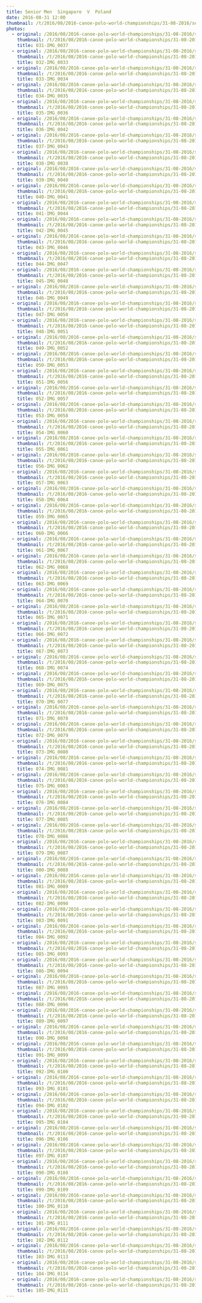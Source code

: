 ```yaml
---
title: Senior Men  Singapore  V  Poland
date: 2016-08-31 12:00
thumbnail: /t/2016/08/2016-canoe-polo-world-championships/31-08-2016/senior-men-singapore-v-poland/031-img_0037.jpg
photos:
  - original: /2016/08/2016-canoe-polo-world-championships/31-08-2016/senior-men-singapore-v-poland/031-img_0037.jpg
    thumbnail: /t/2016/08/2016-canoe-polo-world-championships/31-08-2016/senior-men-singapore-v-poland/031-img_0037.jpg
    title: 031-IMG_0037
  - original: /2016/08/2016-canoe-polo-world-championships/31-08-2016/senior-men-singapore-v-poland/032-img_0033.jpg
    thumbnail: /t/2016/08/2016-canoe-polo-world-championships/31-08-2016/senior-men-singapore-v-poland/032-img_0033.jpg
    title: 032-IMG_0033
  - original: /2016/08/2016-canoe-polo-world-championships/31-08-2016/senior-men-singapore-v-poland/033-img_0034.jpg
    thumbnail: /t/2016/08/2016-canoe-polo-world-championships/31-08-2016/senior-men-singapore-v-poland/033-img_0034.jpg
    title: 033-IMG_0034
  - original: /2016/08/2016-canoe-polo-world-championships/31-08-2016/senior-men-singapore-v-poland/034-img_0035.jpg
    thumbnail: /t/2016/08/2016-canoe-polo-world-championships/31-08-2016/senior-men-singapore-v-poland/034-img_0035.jpg
    title: 034-IMG_0035
  - original: /2016/08/2016-canoe-polo-world-championships/31-08-2016/senior-men-singapore-v-poland/035-img_0036.jpg
    thumbnail: /t/2016/08/2016-canoe-polo-world-championships/31-08-2016/senior-men-singapore-v-poland/035-img_0036.jpg
    title: 035-IMG_0036
  - original: /2016/08/2016-canoe-polo-world-championships/31-08-2016/senior-men-singapore-v-poland/036-img_0042.jpg
    thumbnail: /t/2016/08/2016-canoe-polo-world-championships/31-08-2016/senior-men-singapore-v-poland/036-img_0042.jpg
    title: 036-IMG_0042
  - original: /2016/08/2016-canoe-polo-world-championships/31-08-2016/senior-men-singapore-v-poland/037-img_0043.jpg
    thumbnail: /t/2016/08/2016-canoe-polo-world-championships/31-08-2016/senior-men-singapore-v-poland/037-img_0043.jpg
    title: 037-IMG_0043
  - original: /2016/08/2016-canoe-polo-world-championships/31-08-2016/senior-men-singapore-v-poland/038-img_0038.jpg
    thumbnail: /t/2016/08/2016-canoe-polo-world-championships/31-08-2016/senior-men-singapore-v-poland/038-img_0038.jpg
    title: 038-IMG_0038
  - original: /2016/08/2016-canoe-polo-world-championships/31-08-2016/senior-men-singapore-v-poland/039-img_0040.jpg
    thumbnail: /t/2016/08/2016-canoe-polo-world-championships/31-08-2016/senior-men-singapore-v-poland/039-img_0040.jpg
    title: 039-IMG_0040
  - original: /2016/08/2016-canoe-polo-world-championships/31-08-2016/senior-men-singapore-v-poland/040-img_0041.jpg
    thumbnail: /t/2016/08/2016-canoe-polo-world-championships/31-08-2016/senior-men-singapore-v-poland/040-img_0041.jpg
    title: 040-IMG_0041
  - original: /2016/08/2016-canoe-polo-world-championships/31-08-2016/senior-men-singapore-v-poland/041-img_0044.jpg
    thumbnail: /t/2016/08/2016-canoe-polo-world-championships/31-08-2016/senior-men-singapore-v-poland/041-img_0044.jpg
    title: 041-IMG_0044
  - original: /2016/08/2016-canoe-polo-world-championships/31-08-2016/senior-men-singapore-v-poland/042-img_0045.jpg
    thumbnail: /t/2016/08/2016-canoe-polo-world-championships/31-08-2016/senior-men-singapore-v-poland/042-img_0045.jpg
    title: 042-IMG_0045
  - original: /2016/08/2016-canoe-polo-world-championships/31-08-2016/senior-men-singapore-v-poland/043-img_0046.jpg
    thumbnail: /t/2016/08/2016-canoe-polo-world-championships/31-08-2016/senior-men-singapore-v-poland/043-img_0046.jpg
    title: 043-IMG_0046
  - original: /2016/08/2016-canoe-polo-world-championships/31-08-2016/senior-men-singapore-v-poland/044-img_0047.jpg
    thumbnail: /t/2016/08/2016-canoe-polo-world-championships/31-08-2016/senior-men-singapore-v-poland/044-img_0047.jpg
    title: 044-IMG_0047
  - original: /2016/08/2016-canoe-polo-world-championships/31-08-2016/senior-men-singapore-v-poland/045-img_0048.jpg
    thumbnail: /t/2016/08/2016-canoe-polo-world-championships/31-08-2016/senior-men-singapore-v-poland/045-img_0048.jpg
    title: 045-IMG_0048
  - original: /2016/08/2016-canoe-polo-world-championships/31-08-2016/senior-men-singapore-v-poland/046-img_0049.jpg
    thumbnail: /t/2016/08/2016-canoe-polo-world-championships/31-08-2016/senior-men-singapore-v-poland/046-img_0049.jpg
    title: 046-IMG_0049
  - original: /2016/08/2016-canoe-polo-world-championships/31-08-2016/senior-men-singapore-v-poland/047-img_0050.jpg
    thumbnail: /t/2016/08/2016-canoe-polo-world-championships/31-08-2016/senior-men-singapore-v-poland/047-img_0050.jpg
    title: 047-IMG_0050
  - original: /2016/08/2016-canoe-polo-world-championships/31-08-2016/senior-men-singapore-v-poland/048-img_0051.jpg
    thumbnail: /t/2016/08/2016-canoe-polo-world-championships/31-08-2016/senior-men-singapore-v-poland/048-img_0051.jpg
    title: 048-IMG_0051
  - original: /2016/08/2016-canoe-polo-world-championships/31-08-2016/senior-men-singapore-v-poland/049-img_0052.jpg
    thumbnail: /t/2016/08/2016-canoe-polo-world-championships/31-08-2016/senior-men-singapore-v-poland/049-img_0052.jpg
    title: 049-IMG_0052
  - original: /2016/08/2016-canoe-polo-world-championships/31-08-2016/senior-men-singapore-v-poland/050-img_0053.jpg
    thumbnail: /t/2016/08/2016-canoe-polo-world-championships/31-08-2016/senior-men-singapore-v-poland/050-img_0053.jpg
    title: 050-IMG_0053
  - original: /2016/08/2016-canoe-polo-world-championships/31-08-2016/senior-men-singapore-v-poland/051-img_0056.jpg
    thumbnail: /t/2016/08/2016-canoe-polo-world-championships/31-08-2016/senior-men-singapore-v-poland/051-img_0056.jpg
    title: 051-IMG_0056
  - original: /2016/08/2016-canoe-polo-world-championships/31-08-2016/senior-men-singapore-v-poland/052-img_0057.jpg
    thumbnail: /t/2016/08/2016-canoe-polo-world-championships/31-08-2016/senior-men-singapore-v-poland/052-img_0057.jpg
    title: 052-IMG_0057
  - original: /2016/08/2016-canoe-polo-world-championships/31-08-2016/senior-men-singapore-v-poland/053-img_0058.jpg
    thumbnail: /t/2016/08/2016-canoe-polo-world-championships/31-08-2016/senior-men-singapore-v-poland/053-img_0058.jpg
    title: 053-IMG_0058
  - original: /2016/08/2016-canoe-polo-world-championships/31-08-2016/senior-men-singapore-v-poland/054-img_0060.jpg
    thumbnail: /t/2016/08/2016-canoe-polo-world-championships/31-08-2016/senior-men-singapore-v-poland/054-img_0060.jpg
    title: 054-IMG_0060
  - original: /2016/08/2016-canoe-polo-world-championships/31-08-2016/senior-men-singapore-v-poland/055-img_0061.jpg
    thumbnail: /t/2016/08/2016-canoe-polo-world-championships/31-08-2016/senior-men-singapore-v-poland/055-img_0061.jpg
    title: 055-IMG_0061
  - original: /2016/08/2016-canoe-polo-world-championships/31-08-2016/senior-men-singapore-v-poland/056-img_0062.jpg
    thumbnail: /t/2016/08/2016-canoe-polo-world-championships/31-08-2016/senior-men-singapore-v-poland/056-img_0062.jpg
    title: 056-IMG_0062
  - original: /2016/08/2016-canoe-polo-world-championships/31-08-2016/senior-men-singapore-v-poland/057-img_0063.jpg
    thumbnail: /t/2016/08/2016-canoe-polo-world-championships/31-08-2016/senior-men-singapore-v-poland/057-img_0063.jpg
    title: 057-IMG_0063
  - original: /2016/08/2016-canoe-polo-world-championships/31-08-2016/senior-men-singapore-v-poland/058-img_0064.jpg
    thumbnail: /t/2016/08/2016-canoe-polo-world-championships/31-08-2016/senior-men-singapore-v-poland/058-img_0064.jpg
    title: 058-IMG_0064
  - original: /2016/08/2016-canoe-polo-world-championships/31-08-2016/senior-men-singapore-v-poland/059-img_0065.jpg
    thumbnail: /t/2016/08/2016-canoe-polo-world-championships/31-08-2016/senior-men-singapore-v-poland/059-img_0065.jpg
    title: 059-IMG_0065
  - original: /2016/08/2016-canoe-polo-world-championships/31-08-2016/senior-men-singapore-v-poland/060-img_0066.jpg
    thumbnail: /t/2016/08/2016-canoe-polo-world-championships/31-08-2016/senior-men-singapore-v-poland/060-img_0066.jpg
    title: 060-IMG_0066
  - original: /2016/08/2016-canoe-polo-world-championships/31-08-2016/senior-men-singapore-v-poland/061-img_0067.jpg
    thumbnail: /t/2016/08/2016-canoe-polo-world-championships/31-08-2016/senior-men-singapore-v-poland/061-img_0067.jpg
    title: 061-IMG_0067
  - original: /2016/08/2016-canoe-polo-world-championships/31-08-2016/senior-men-singapore-v-poland/062-img_0068.jpg
    thumbnail: /t/2016/08/2016-canoe-polo-world-championships/31-08-2016/senior-men-singapore-v-poland/062-img_0068.jpg
    title: 062-IMG_0068
  - original: /2016/08/2016-canoe-polo-world-championships/31-08-2016/senior-men-singapore-v-poland/063-img_0069.jpg
    thumbnail: /t/2016/08/2016-canoe-polo-world-championships/31-08-2016/senior-men-singapore-v-poland/063-img_0069.jpg
    title: 063-IMG_0069
  - original: /2016/08/2016-canoe-polo-world-championships/31-08-2016/senior-men-singapore-v-poland/064-img_0070.jpg
    thumbnail: /t/2016/08/2016-canoe-polo-world-championships/31-08-2016/senior-men-singapore-v-poland/064-img_0070.jpg
    title: 064-IMG_0070
  - original: /2016/08/2016-canoe-polo-world-championships/31-08-2016/senior-men-singapore-v-poland/065-img_0071.jpg
    thumbnail: /t/2016/08/2016-canoe-polo-world-championships/31-08-2016/senior-men-singapore-v-poland/065-img_0071.jpg
    title: 065-IMG_0071
  - original: /2016/08/2016-canoe-polo-world-championships/31-08-2016/senior-men-singapore-v-poland/066-img_0072.jpg
    thumbnail: /t/2016/08/2016-canoe-polo-world-championships/31-08-2016/senior-men-singapore-v-poland/066-img_0072.jpg
    title: 066-IMG_0072
  - original: /2016/08/2016-canoe-polo-world-championships/31-08-2016/senior-men-singapore-v-poland/067-img_0073.jpg
    thumbnail: /t/2016/08/2016-canoe-polo-world-championships/31-08-2016/senior-men-singapore-v-poland/067-img_0073.jpg
    title: 067-IMG_0073
  - original: /2016/08/2016-canoe-polo-world-championships/31-08-2016/senior-men-singapore-v-poland/068-img_0074.jpg
    thumbnail: /t/2016/08/2016-canoe-polo-world-championships/31-08-2016/senior-men-singapore-v-poland/068-img_0074.jpg
    title: 068-IMG_0074
  - original: /2016/08/2016-canoe-polo-world-championships/31-08-2016/senior-men-singapore-v-poland/069-img_0075.jpg
    thumbnail: /t/2016/08/2016-canoe-polo-world-championships/31-08-2016/senior-men-singapore-v-poland/069-img_0075.jpg
    title: 069-IMG_0075
  - original: /2016/08/2016-canoe-polo-world-championships/31-08-2016/senior-men-singapore-v-poland/070-img_0077.jpg
    thumbnail: /t/2016/08/2016-canoe-polo-world-championships/31-08-2016/senior-men-singapore-v-poland/070-img_0077.jpg
    title: 070-IMG_0077
  - original: /2016/08/2016-canoe-polo-world-championships/31-08-2016/senior-men-singapore-v-poland/071-img_0078.jpg
    thumbnail: /t/2016/08/2016-canoe-polo-world-championships/31-08-2016/senior-men-singapore-v-poland/071-img_0078.jpg
    title: 071-IMG_0078
  - original: /2016/08/2016-canoe-polo-world-championships/31-08-2016/senior-men-singapore-v-poland/072-img_0079.jpg
    thumbnail: /t/2016/08/2016-canoe-polo-world-championships/31-08-2016/senior-men-singapore-v-poland/072-img_0079.jpg
    title: 072-IMG_0079
  - original: /2016/08/2016-canoe-polo-world-championships/31-08-2016/senior-men-singapore-v-poland/073-img_0080.jpg
    thumbnail: /t/2016/08/2016-canoe-polo-world-championships/31-08-2016/senior-men-singapore-v-poland/073-img_0080.jpg
    title: 073-IMG_0080
  - original: /2016/08/2016-canoe-polo-world-championships/31-08-2016/senior-men-singapore-v-poland/074-img_0081.jpg
    thumbnail: /t/2016/08/2016-canoe-polo-world-championships/31-08-2016/senior-men-singapore-v-poland/074-img_0081.jpg
    title: 074-IMG_0081
  - original: /2016/08/2016-canoe-polo-world-championships/31-08-2016/senior-men-singapore-v-poland/075-img_0083.jpg
    thumbnail: /t/2016/08/2016-canoe-polo-world-championships/31-08-2016/senior-men-singapore-v-poland/075-img_0083.jpg
    title: 075-IMG_0083
  - original: /2016/08/2016-canoe-polo-world-championships/31-08-2016/senior-men-singapore-v-poland/076-img_0084.jpg
    thumbnail: /t/2016/08/2016-canoe-polo-world-championships/31-08-2016/senior-men-singapore-v-poland/076-img_0084.jpg
    title: 076-IMG_0084
  - original: /2016/08/2016-canoe-polo-world-championships/31-08-2016/senior-men-singapore-v-poland/077-img_0085.jpg
    thumbnail: /t/2016/08/2016-canoe-polo-world-championships/31-08-2016/senior-men-singapore-v-poland/077-img_0085.jpg
    title: 077-IMG_0085
  - original: /2016/08/2016-canoe-polo-world-championships/31-08-2016/senior-men-singapore-v-poland/078-img_0086.jpg
    thumbnail: /t/2016/08/2016-canoe-polo-world-championships/31-08-2016/senior-men-singapore-v-poland/078-img_0086.jpg
    title: 078-IMG_0086
  - original: /2016/08/2016-canoe-polo-world-championships/31-08-2016/senior-men-singapore-v-poland/079-img_0087.jpg
    thumbnail: /t/2016/08/2016-canoe-polo-world-championships/31-08-2016/senior-men-singapore-v-poland/079-img_0087.jpg
    title: 079-IMG_0087
  - original: /2016/08/2016-canoe-polo-world-championships/31-08-2016/senior-men-singapore-v-poland/080-img_0088.jpg
    thumbnail: /t/2016/08/2016-canoe-polo-world-championships/31-08-2016/senior-men-singapore-v-poland/080-img_0088.jpg
    title: 080-IMG_0088
  - original: /2016/08/2016-canoe-polo-world-championships/31-08-2016/senior-men-singapore-v-poland/081-img_0089.jpg
    thumbnail: /t/2016/08/2016-canoe-polo-world-championships/31-08-2016/senior-men-singapore-v-poland/081-img_0089.jpg
    title: 081-IMG_0089
  - original: /2016/08/2016-canoe-polo-world-championships/31-08-2016/senior-men-singapore-v-poland/082-img_0090.jpg
    thumbnail: /t/2016/08/2016-canoe-polo-world-championships/31-08-2016/senior-men-singapore-v-poland/082-img_0090.jpg
    title: 082-IMG_0090
  - original: /2016/08/2016-canoe-polo-world-championships/31-08-2016/senior-men-singapore-v-poland/083-img_0091.jpg
    thumbnail: /t/2016/08/2016-canoe-polo-world-championships/31-08-2016/senior-men-singapore-v-poland/083-img_0091.jpg
    title: 083-IMG_0091
  - original: /2016/08/2016-canoe-polo-world-championships/31-08-2016/senior-men-singapore-v-poland/084-img_0092.jpg
    thumbnail: /t/2016/08/2016-canoe-polo-world-championships/31-08-2016/senior-men-singapore-v-poland/084-img_0092.jpg
    title: 084-IMG_0092
  - original: /2016/08/2016-canoe-polo-world-championships/31-08-2016/senior-men-singapore-v-poland/085-img_0093.jpg
    thumbnail: /t/2016/08/2016-canoe-polo-world-championships/31-08-2016/senior-men-singapore-v-poland/085-img_0093.jpg
    title: 085-IMG_0093
  - original: /2016/08/2016-canoe-polo-world-championships/31-08-2016/senior-men-singapore-v-poland/086-img_0094.jpg
    thumbnail: /t/2016/08/2016-canoe-polo-world-championships/31-08-2016/senior-men-singapore-v-poland/086-img_0094.jpg
    title: 086-IMG_0094
  - original: /2016/08/2016-canoe-polo-world-championships/31-08-2016/senior-men-singapore-v-poland/087-img_0095.jpg
    thumbnail: /t/2016/08/2016-canoe-polo-world-championships/31-08-2016/senior-men-singapore-v-poland/087-img_0095.jpg
    title: 087-IMG_0095
  - original: /2016/08/2016-canoe-polo-world-championships/31-08-2016/senior-men-singapore-v-poland/088-img_0096.jpg
    thumbnail: /t/2016/08/2016-canoe-polo-world-championships/31-08-2016/senior-men-singapore-v-poland/088-img_0096.jpg
    title: 088-IMG_0096
  - original: /2016/08/2016-canoe-polo-world-championships/31-08-2016/senior-men-singapore-v-poland/089-img_0097.jpg
    thumbnail: /t/2016/08/2016-canoe-polo-world-championships/31-08-2016/senior-men-singapore-v-poland/089-img_0097.jpg
    title: 089-IMG_0097
  - original: /2016/08/2016-canoe-polo-world-championships/31-08-2016/senior-men-singapore-v-poland/090-img_0098.jpg
    thumbnail: /t/2016/08/2016-canoe-polo-world-championships/31-08-2016/senior-men-singapore-v-poland/090-img_0098.jpg
    title: 090-IMG_0098
  - original: /2016/08/2016-canoe-polo-world-championships/31-08-2016/senior-men-singapore-v-poland/091-img_0099.jpg
    thumbnail: /t/2016/08/2016-canoe-polo-world-championships/31-08-2016/senior-men-singapore-v-poland/091-img_0099.jpg
    title: 091-IMG_0099
  - original: /2016/08/2016-canoe-polo-world-championships/31-08-2016/senior-men-singapore-v-poland/092-img_0100.jpg
    thumbnail: /t/2016/08/2016-canoe-polo-world-championships/31-08-2016/senior-men-singapore-v-poland/092-img_0100.jpg
    title: 092-IMG_0100
  - original: /2016/08/2016-canoe-polo-world-championships/31-08-2016/senior-men-singapore-v-poland/093-img_0101.jpg
    thumbnail: /t/2016/08/2016-canoe-polo-world-championships/31-08-2016/senior-men-singapore-v-poland/093-img_0101.jpg
    title: 093-IMG_0101
  - original: /2016/08/2016-canoe-polo-world-championships/31-08-2016/senior-men-singapore-v-poland/094-img_0102.jpg
    thumbnail: /t/2016/08/2016-canoe-polo-world-championships/31-08-2016/senior-men-singapore-v-poland/094-img_0102.jpg
    title: 094-IMG_0102
  - original: /2016/08/2016-canoe-polo-world-championships/31-08-2016/senior-men-singapore-v-poland/095-img_0104.jpg
    thumbnail: /t/2016/08/2016-canoe-polo-world-championships/31-08-2016/senior-men-singapore-v-poland/095-img_0104.jpg
    title: 095-IMG_0104
  - original: /2016/08/2016-canoe-polo-world-championships/31-08-2016/senior-men-singapore-v-poland/096-img_0106.jpg
    thumbnail: /t/2016/08/2016-canoe-polo-world-championships/31-08-2016/senior-men-singapore-v-poland/096-img_0106.jpg
    title: 096-IMG_0106
  - original: /2016/08/2016-canoe-polo-world-championships/31-08-2016/senior-men-singapore-v-poland/097-img_0107.jpg
    thumbnail: /t/2016/08/2016-canoe-polo-world-championships/31-08-2016/senior-men-singapore-v-poland/097-img_0107.jpg
    title: 097-IMG_0107
  - original: /2016/08/2016-canoe-polo-world-championships/31-08-2016/senior-men-singapore-v-poland/098-img_0108.jpg
    thumbnail: /t/2016/08/2016-canoe-polo-world-championships/31-08-2016/senior-men-singapore-v-poland/098-img_0108.jpg
    title: 098-IMG_0108
  - original: /2016/08/2016-canoe-polo-world-championships/31-08-2016/senior-men-singapore-v-poland/099-img_0109.jpg
    thumbnail: /t/2016/08/2016-canoe-polo-world-championships/31-08-2016/senior-men-singapore-v-poland/099-img_0109.jpg
    title: 099-IMG_0109
  - original: /2016/08/2016-canoe-polo-world-championships/31-08-2016/senior-men-singapore-v-poland/100-img_0110.jpg
    thumbnail: /t/2016/08/2016-canoe-polo-world-championships/31-08-2016/senior-men-singapore-v-poland/100-img_0110.jpg
    title: 100-IMG_0110
  - original: /2016/08/2016-canoe-polo-world-championships/31-08-2016/senior-men-singapore-v-poland/101-img_0111.jpg
    thumbnail: /t/2016/08/2016-canoe-polo-world-championships/31-08-2016/senior-men-singapore-v-poland/101-img_0111.jpg
    title: 101-IMG_0111
  - original: /2016/08/2016-canoe-polo-world-championships/31-08-2016/senior-men-singapore-v-poland/102-img_0112.jpg
    thumbnail: /t/2016/08/2016-canoe-polo-world-championships/31-08-2016/senior-men-singapore-v-poland/102-img_0112.jpg
    title: 102-IMG_0112
  - original: /2016/08/2016-canoe-polo-world-championships/31-08-2016/senior-men-singapore-v-poland/103-img_0113.jpg
    thumbnail: /t/2016/08/2016-canoe-polo-world-championships/31-08-2016/senior-men-singapore-v-poland/103-img_0113.jpg
    title: 103-IMG_0113
  - original: /2016/08/2016-canoe-polo-world-championships/31-08-2016/senior-men-singapore-v-poland/104-img_0114.jpg
    thumbnail: /t/2016/08/2016-canoe-polo-world-championships/31-08-2016/senior-men-singapore-v-poland/104-img_0114.jpg
    title: 104-IMG_0114
  - original: /2016/08/2016-canoe-polo-world-championships/31-08-2016/senior-men-singapore-v-poland/105-img_0115.jpg
    thumbnail: /t/2016/08/2016-canoe-polo-world-championships/31-08-2016/senior-men-singapore-v-poland/105-img_0115.jpg
    title: 105-IMG_0115
---
```

